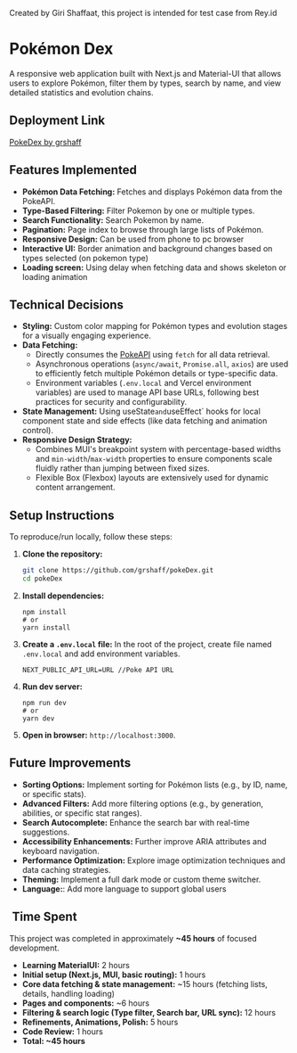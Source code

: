 Created by Giri Shaffaat, this project is intended for test case from Rey.id

# Pokémon Dex

A responsive web application built with Next.js and Material-UI that allows users to explore Pokémon, filter them by types, search by name, and view detailed statistics and evolution chains.

## Deployment Link

[PokeDex by grshaff](https://pokedex-grshaff.vercel.app)

## Features Implemented

*   **Pokémon Data Fetching:** Fetches and displays Pokémon data from the PokeAPI.
*   **Type-Based Filtering:** Filter Pokemon by one or multiple types.
*   **Search Functionality:** Search Pokemon by name.
*   **Pagination:** Page index to browse through large lists of Pokémon.
*   **Responsive Design:** Can be used from phone to pc browser
*   **Interactive UI:** Border animation and background changes based on types selected (on pokemon type)
*   **Loading screen:** Using delay when fetching data and shows skeleton or loading animation

## Technical Decisions

*   **Styling:** Custom color mapping for Pokémon types and evolution stages for a visually engaging experience.
*   **Data Fetching:**
    *   Directly consumes the [PokeAPI](https://pokeapi.co/) using `fetch` for all data retrieval.
    *   Asynchronous operations (`async/await`, `Promise.all`, `axios`) are used to efficiently fetch multiple Pokémon details or type-specific data.
    *   Environment variables (`.env.local` and Vercel environment variables) are used to manage API base URLs, following best practices for security and configurability.
*   **State Management:** Using useState` and `useEffect` hooks for local component state and side effects (like data fetching and animation control).
*   **Responsive Design Strategy:**
    *   Combines MUI's breakpoint system with percentage-based widths and `min-width`/`max-width` properties to ensure components scale fluidly rather than jumping between fixed sizes.
    *   Flexible Box (Flexbox) layouts are extensively used for dynamic content arrangement.

## Setup Instructions

To reproduce/run locally, follow these steps:

1.  **Clone the repository:**
       ```bash
       git clone https://github.com/grshaff/pokeDex.git
       cd pokeDex
       ```  

2. **Install dependencies:**
  
     ```shellscript
     npm install
     # or
     yarn install
     ```

3. **Create a `.env.local` file:**
In the root of the project, create file named `.env.local` and add environment variables. 

      ```plaintext
      NEXT_PUBLIC_API_URL=URL //Poke API URL
      ```

4. **Run dev server:**

      ```shellscript
      npm run dev
      # or
      yarn dev
      ```

5. **Open in browser:**
      `http://localhost:3000`.


## Future Improvements

- **Sorting Options:** Implement sorting for Pokémon lists (e.g., by ID, name, or specific stats).
- **Advanced Filters:** Add more filtering options (e.g., by generation, abilities, or specific stat ranges).
- **Search Autocomplete:** Enhance the search bar with real-time suggestions.
- **Accessibility Enhancements:** Further improve ARIA attributes and keyboard navigation.
- **Performance Optimization:** Explore image optimization techniques and data caching strategies.
- **Theming:** Implement a full dark mode or custom theme switcher.
- **Language:**: Add more language to support global users


## ️ Time Spent

This project was completed in approximately **~45 hours** of focused development.

- **Learning MaterialUI:** 2 hours
- **Initial setup (Next.js, MUI, basic routing):** 1 hours
- **Core data fetching & state management:** ~15 hours (fetching lists, details, handling loading)
- **Pages and components:** ~6 hours
- **Filtering & search logic (Type filter, Search bar, URL sync):** 12 hours
- **Refinements, Animations, Polish:** 5 hours
- **Code Review:** 1 hours
- **Total: ~45 hours**
